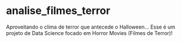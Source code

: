 # analise_filmes_terror
Aproveitando o clima de terror que antecede o Halloween...  Esse é um projeto de Data Science focado em Horror Movies (Filmes de Terror)!
